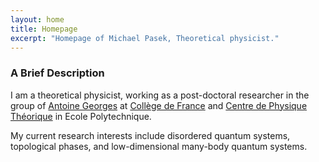```yaml
---
layout: home
title: Homepage 
excerpt: "Homepage of Michael Pasek, Theoretical physicist."
---
```


### A Brief Description

I am a theoretical physicist, working as a post-doctoral researcher in the group of [Antoine Georges](https://www.cpht.polytechnique.fr/cpht/correl/mainpage.htm) at [Collège de France](http://www.college-de-france.fr/site/physique-matiere-condensee/index.htm) 
and [Centre de Physique Théorique](https://www.cpht.polytechnique.fr/) in Ecole Polytechnique.

My current research interests include disordered quantum systems, topological phases, and low-dimensional many-body quantum systems.
